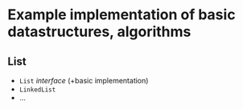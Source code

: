 # Example implementation of basic datastructures, algorithms

## List

- `List` *interface* (+basic implementation)
- `LinkedList`
- ...
